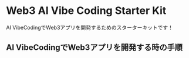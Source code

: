 # Web3 AI Vibe Coding Starter Kit 

AI VibeCodingでWeb3アプリを開発するためのスターターキットです！

## AI VibeCodingでWeb3アプリを開発する時の手順